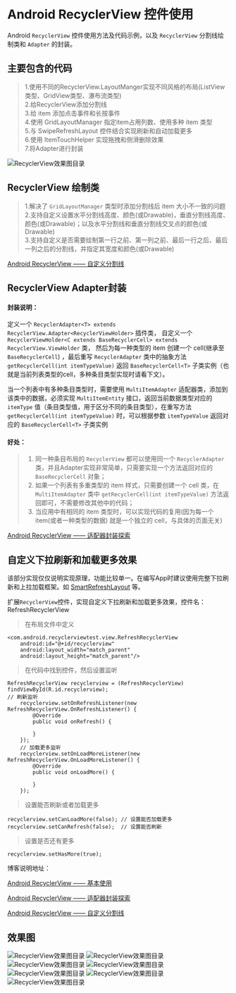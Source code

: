# Android RecyclerView 控件使用
Android `RecyclerView` 控件使用方法及代码示例，以及 `RecyclerView` 分割线绘制类和 `Adapter` 的封装。

## 主要包含的代码
> 1.使用不同的RecyclerView.LayoutManger实现不同风格的布局(ListView类型、GridView类型、瀑布流类型)  
> 2.给RecyclerView添加分割线  
> 3.给 item 添加点击事件和长按事件  
> 4.使用 GridLayoutManager 指定item占用列数、使用多种 item 类型  
> 5.与 SwipeRefreshLayout 控件结合实现刷新和自动加载更多  
> 6.使用 ItemTouchHelper 实现拖拽和侧滑删除效果  
> 7.将Adapter进行封装

![RecyclerView效果图目录](https://github.com/itrenjunhua/RRecyclerView/raw/master/images/image_menu.jpg)

## RecyclerView 绘制类
> 1.解决了 `GridLayoutManager` 类型时添加分割线后 item 大小不一致的问题  
> 2.支持自定义设置水平分割线高度、颜色(或Drawable)，垂直分割线高度、颜色(或Drawable)；以及水平分割线和垂直分割线交叉点的颜色(或Drawable)  
> 3.支持自定义是否需要绘制第一行之前、第一列之前、最后一行之后、最后一列之后的分割线，并指定其宽度和颜色(或Drawable)  

[Android RecyclerView —— 自定义分割线](https://blog.csdn.net/ITRenj/article/details/92649029)

## RecyclerView Adapter封装
#### 封装说明：
定义一个 `RecyclerAdapter<T> extends RecyclerView.Adapter<RecyclerViewHolder>` 插件类，
自定义一个 `RecyclerViewHolder<C extends BaseRecyclerCell> extends RecyclerView.ViewHolder` 类，
然后为每一种类型的 item 创建一个 cell(继承至 `BaseRecyclerCell`) ，最后重写 `RecyclerAdapter` 类中的抽象方法 `getRecyclerCell(int itemTypeValue)` 返回 `BaseRecyclerCell<T>` 子类实例（也就是当前列表类型的cell，多种条目类型实现时请看下文）。

当一个列表中有多种条目类型时，需要使用 `MultiItemAdapter` 适配器类，添加到该类中的数据，必须实现 `MultiItemEntity` 接口，返回当前数据类型对应的 `itemType` 值（条目类型值，用于区分不同的条目类型），在重写方法 `getRecyclerCell(int itemTypeValue)` 时，可以根据参数 `itemTypeValue` 返回对应的 `BaseRecyclerCell<T>` 子类实例

#### 好处：
> 1. 同一种条目布局的 `RecyclerView` 都可以使用同一个 `RecyclerAdapter` 类，并且Adapter实现非常简单，只需要实现一个方法返回对应的 `BaseRecyclerCell` 对象；  
> 2. 如果一个列表有多重类型的 item 样式，只需要创建一个 cell 类，在 `MultiItemAdapter` 类中 `getRecyclerCell(int itemTypeValue)` 方法返回即可，不需要修改其他中的代码；  
> 3. 当应用中有相同的 item 类型时，可以实现代码的复用(因为每一个 item(或者一种类型的数据) 就是一个独立的 cell，与具体的页面无关)

[Android RecyclerView —— 适配器封装探索](https://blog.csdn.net/ITRenj/article/details/92405204)

## 自定义下拉刷新和加载更多效果
该部分实现仅仅说明实现原理，功能比较单一。在编写App时建议使用完整下拉刷新和上拉加载框架。如  [SmartRefreshLayout](https://github.com/scwang90/SmartRefreshLayout) 等。

扩展`RecyclerView`控件，实现自定义下拉刷新和加载更多效果，控件名：RefreshRecyclerView  
> 在布局文件中定义

	<com.android.recyclerviewtest.view.RefreshRecyclerView
        android:id="@+id/recyclerview"
        android:layout_width="match_parent"
        android:layout_height="match_parent"/>
> 在代码中找到控件，然后设置监听

	RefreshRecyclerView recyclerview = (RefreshRecyclerView) findViewById(R.id.recyclerview);
	// 刷新监听
        recyclerview.setOnRefreshListener(new RefreshRecyclerView.OnRefreshListener() {
            @Override
            public void onRefresh() {

            }
        });
        // 加载更多监听
        recyclerview.setOnLoadMoreListener(new RefreshRecyclerView.OnLoadMoreListener() {
            @Override
            public void onLoadMore() {

            }
        });
> 设置能否刷新或者加载更多

	recyclerview.setCanLoadMore(false); // 设置能否加载更多
    recyclerview.setCanRefresh(false);  // 设置能否刷新
> 设置是否还有更多

	recyclerview.setHasMore(true);

博客说明地址：

[Android RecyclerView —— 基本使用](https://blog.csdn.net/ITRenj/article/details/91556719)

[Android RecyclerView —— 适配器封装探索](https://blog.csdn.net/ITRenj/article/details/92405204)

[Android RecyclerView —— 自定义分割线](https://blog.csdn.net/ITRenj/article/details/92649029)
## 效果图
![RecyclerView效果图目录](https://github.com/itrenjunhua/RRecyclerView/raw/master/images/image_list1.jpg) 
![RecyclerView效果图目录](https://github.com/itrenjunhua/RRecyclerView/raw/master/images/image_list2.jpg) 
![RecyclerView效果图目录](https://github.com/itrenjunhua/RRecyclerView/raw/master/images/image_grid1.jpg) 
![RecyclerView效果图目录](https://github.com/itrenjunhua/RRecyclerView/raw/master/images/image_grid2.jpg) 
![RecyclerView效果图目录](https://github.com/itrenjunhua/RRecyclerView/raw/master/images/image_grid3.jpg) 
![RecyclerView效果图目录](https://github.com/itrenjunhua/RRecyclerView/raw/master/images/image_sta1.jpg) 
![RecyclerView效果图目录](https://github.com/itrenjunhua/RRecyclerView/raw/master/images/image_sta2.jpg) 